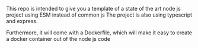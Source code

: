 This repo is intended to give you a template of a state of the art node js project using ESM instead of common js 
The project is also using typescript and express. 

Furthermore, it will come with a Dockerfile, which will make it easy to create a docker container out of the node js code